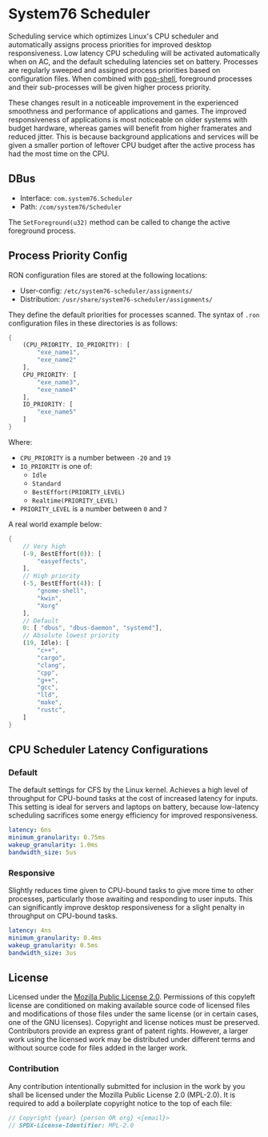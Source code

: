 # System76 Scheduler

Scheduling service which optimizes Linux's CPU scheduler and automatically assigns process priorities for improved desktop responsiveness. Low latency CPU scheduling will be activated automatically when on AC, and the default scheduling latencies set on battery. Processes are regularly sweeped and assigned process priorities based on configuration files. When combined with [pop-shell](https://github.com/pop-os/shell/), foreground processes and their sub-processes will be given higher process priority.

These changes result in a noticeable improvement in the experienced smoothness and performance of applications and games. The improved responsiveness of applications is most noticeable on older systems with budget hardware, whereas games will benefit from higher framerates and reduced jitter. This is because background applications and services will be given a smaller portion of leftover CPU budget after the active process has had the most time on the CPU.

## DBus

- Interface: `com.system76.Scheduler`
- Path: `/com/system76/Scheduler`

The `SetForeground(u32)` method can be called to change the active foreground process.

## Process Priority Config

RON configuration files are stored at the following locations:

- User-config: `/etc/system76-scheduler/assignments/`
- Distribution: `/usr/share/system76-scheduler/assignments/`

They define the default priorities for processes scanned. The syntax of `.ron` configuration files in these directories is as follows:

```rs
{
    (CPU_PRIORITY, IO_PRIORITY): [
        "exe_name1",
        "exe_name2"
    ],
    CPU_PRIORITY: [
        "exe_name3",
        "exe_name4"
    ],
    IO_PRIORITY: [
        "exe_name5"
    ]
}
```

Where:

- `CPU_PRIORITY` is a number between `-20` and `19`
- `IO_PRIORITY` is one of:
    - `Idle`
    - `Standard`
    - `BestEffort(PRIORITY_LEVEL)`
    - `Realtime(PRIORITY_LEVEL)`
- `PRIORITY_LEVEL` is a number between `0` and `7`


A real world example below:

```rs
{
    // Very high
    (-9, BestEffort(0)): [
        "easyeffects",
    ],
    // High priority
    (-5, BestEffort(4)): [
        "gnome-shell",
        "kwin",
        "Xorg"
    ],
    // Default
    0: [ "dbus", "dbus-daemon", "systemd"],
    // Absolute lowest priority
    (19, Idle): [
        "c++",
        "cargo",
        "clang",
        "cpp",
        "g++",
        "gcc",
        "lld",
        "make",
        "rustc",
    ]
}
```

## CPU Scheduler Latency Configurations

### Default

The default settings for CFS by the Linux kernel. Achieves a high level of throughput for CPU-bound tasks at the cost of increased latency for inputs. This setting is ideal for servers and laptops on battery, because low-latency scheduling sacrifices some energy efficiency for improved responsiveness.

```yaml
latency: 6ns
minimum_granularity: 0.75ms
wakeup_granularity: 1.0ms
bandwidth_size: 5us
```

### Responsive

Slightly reduces time given to CPU-bound tasks to give more time to other processes, particularly those awaiting and responding to user inputs. This can significantly improve desktop responsiveness for a slight penalty in throughput on CPU-bound tasks.

```yaml
latency: 4ns
minimum_granularity: 0.4ms
wakeup_granularity: 0.5ms
bandwidth_size: 3us
```

## License

Licensed under the [Mozilla Public License 2.0](https://choosealicense.com/licenses/mpl-2.0/). Permissions of this copyleft license are conditioned on making available source code of licensed files and modifications of those files under the same license (or in certain cases, one of the GNU licenses). Copyright and license notices must be preserved. Contributors provide an express grant of patent rights. However, a larger work using the licensed work may be distributed under different terms and without source code for files added in the larger work.

### Contribution

Any contribution intentionally submitted for inclusion in the work by you shall be licensed under the Mozilla Public License 2.0 (MPL-2.0). It is required to add a boilerplate copyright notice to the top of each file:

```rs
// Copyright {year} {person OR org} <{email}>
// SPDX-License-Identifier: MPL-2.0
```
